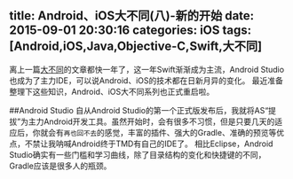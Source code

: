 title: Android、iOS大不同(八)-新的开始
date: 2015-09-01 20:30:16
categories: iOS
tags: [Android,iOS,Java,Objective-C,Swift,大不同]
---
离上一篇[大不同](http://seniorzhai.github.io/tags/%E5%A4%A7%E4%B8%8D%E5%90%8C/)的文章都快一年了，这一年Swift渐渐成为主流，Android Studio也成为了主力IDE，可以说Android、iOS的技术都在日新月异的变化。
最近准备整理下这些知识，Android、iOS大不同系列也正式重启啦。
<!--more-->
##Android Studio
自从Android Studio的第一个正式版发布后，我就将AS“提拔”为主力Android开发工具。虽然开始时，会有很多不习惯，但是只要几天的适应后，你就会有`再也回不去`的感觉，丰富的插件、强大的Gradle、准确的预览等优点，不禁让我呐喊Android终于TMD有自己的IDE了。
相比Eclipse，Android Studio确实有一些门槛和学习曲线，除了目录结构的变化和快捷键的不同，Gradle应该是很多人的瓶颈。
